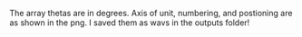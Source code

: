 The array thetas are in degrees.
Axis of unit, numbering, and postioning are as shown in the png. 
I saved them as wavs in the outputs folder!